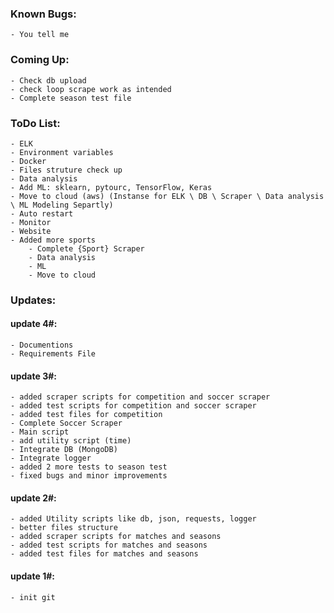 ### Known Bugs:   
    - You tell me
    
### Coming  Up:
	- Check db upload
	- check loop scrape work as intended
	- Complete season test file

### ToDo List:  
	- ELK 
	- Environment variables
	- Docker
    - Files struture check up
	- Data analysis
	- Add ML: sklearn, pytourc, TensorFlow, Keras
	- Move to cloud (aws) (Instanse for ELK \ DB \ Scraper \ Data analysis \ ML Modeling Separtly)
	- Auto restart
	- Monitor
	- Website
	- Added more sports
	    - Complete {Sport} Scraper
	    - Data analysis
	    - ML
	    - Move to cloud


### Updates:
#### update 4#: 
    - Documentions
	- Requirements File

#### update 3#:  
    - added scraper scripts for competition and soccer scraper
    - added test scripts for competition and soccer scraper
    - added test files for competition
    - Complete Soccer Scraper
    - Main script
    - add utility script (time)
    - Integrate DB (MongoDB)
    - Integrate logger
    - added 2 more tests to season test
	- fixed bugs and minor improvements
	
    
#### update 2#:  
	- added Utility scripts like db, json, requests, logger
	- better files structure
	- added scraper scripts for matches and seasons
	- added test scripts for matches and seasons
	- added test files for matches and seasons

#### update 1#:  
	- init git  
	